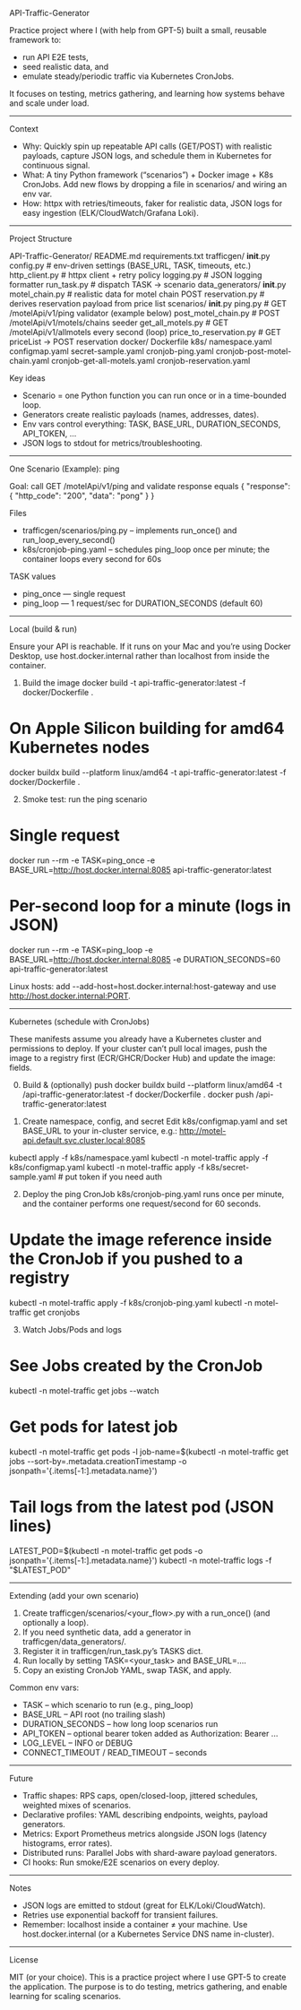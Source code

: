 API-Traffic-Generator

Practice project where I (with help from GPT-5) built a small, reusable framework to:
- run API E2E tests,
- seed realistic data, and
- emulate steady/periodic traffic via Kubernetes CronJobs.

It focuses on testing, metrics gathering, and learning how systems behave and scale under load.

---

Context

- Why: Quickly spin up repeatable API calls (GET/POST) with realistic payloads, capture JSON logs, and schedule them in Kubernetes for continuous signal.
- What: A tiny Python framework (“scenarios”) + Docker image + K8s CronJobs. Add new flows by dropping a file in scenarios/ and wiring an env var.
- How: httpx with retries/timeouts, faker for realistic data, JSON logs for easy ingestion (ELK/CloudWatch/Grafana Loki).

---

Project Structure

API-Traffic-Generator/
  README.md
  requirements.txt
  trafficgen/
    __init__.py
    config.py             # env-driven settings (BASE_URL, TASK, timeouts, etc.)
    http_client.py        # httpx client + retry policy
    logging.py            # JSON logging formatter
    run_task.py           # dispatch TASK -> scenario
    data_generators/
      __init__.py
      motel_chain.py      # realistic data for motel chain POST
      reservation.py      # derives reservation payload from price list
    scenarios/
      __init__.py
      ping.py             # GET /motelApi/v1/ping validator (example below)
      post_motel_chain.py # POST /motelApi/v1/motels/chains seeder
      get_all_motels.py   # GET /motelApi/v1/allmotels every second (loop)
      price_to_reservation.py # GET priceList -> POST reservation
  docker/
    Dockerfile
  k8s/
    namespace.yaml
    configmap.yaml
    secret-sample.yaml
    cronjob-ping.yaml
    cronjob-post-motel-chain.yaml
    cronjob-get-all-motels.yaml
    cronjob-reservation.yaml

Key ideas
- Scenario = one Python function you can run once or in a time-bounded loop.
- Generators create realistic payloads (names, addresses, dates).
- Env vars control everything: TASK, BASE_URL, DURATION_SECONDS, API_TOKEN, …
- JSON logs to stdout for metrics/troubleshooting.

---

One Scenario (Example): ping

Goal: call GET /motelApi/v1/ping and validate response equals
{
  "response": { "http_code": "200", "data": "pong" }
}

Files
- trafficgen/scenarios/ping.py – implements run_once() and run_loop_every_second()
- k8s/cronjob-ping.yaml – schedules ping_loop once per minute; the container loops every second for 60s

TASK values
- ping_once — single request
- ping_loop — 1 request/sec for DURATION_SECONDS (default 60)

---

Local (build & run)

Ensure your API is reachable. If it runs on your Mac and you’re using Docker Desktop, use host.docker.internal rather than localhost from inside the container.

1) Build the image
docker build -t api-traffic-generator:latest -f docker/Dockerfile .
# On Apple Silicon building for amd64 Kubernetes nodes
docker buildx build --platform linux/amd64 -t api-traffic-generator:latest -f docker/Dockerfile .

2) Smoke test: run the ping scenario
# Single request
docker run --rm   -e TASK=ping_once   -e BASE_URL=http://host.docker.internal:8085   api-traffic-generator:latest

# Per-second loop for a minute (logs in JSON)
docker run --rm   -e TASK=ping_loop   -e BASE_URL=http://host.docker.internal:8085   -e DURATION_SECONDS=60   api-traffic-generator:latest

Linux hosts: add --add-host=host.docker.internal:host-gateway and use http://host.docker.internal:PORT.

---

Kubernetes (schedule with CronJobs)

These manifests assume you already have a Kubernetes cluster and permissions to deploy.
If your cluster can’t pull local images, push the image to a registry first (ECR/GHCR/Docker Hub) and update the image: fields.

0) Build & (optionally) push
docker buildx build --platform linux/amd64 -t <registry>/api-traffic-generator:latest -f docker/Dockerfile .
docker push <registry>/api-traffic-generator:latest

1) Create namespace, config, and secret
Edit k8s/configmap.yaml and set BASE_URL to your in-cluster service, e.g.:
http://motel-api.default.svc.cluster.local:8085

kubectl apply -f k8s/namespace.yaml
kubectl -n motel-traffic apply -f k8s/configmap.yaml
kubectl -n motel-traffic apply -f k8s/secret-sample.yaml   # put token if you need auth

2) Deploy the ping CronJob
k8s/cronjob-ping.yaml runs once per minute, and the container performs one request/second for 60 seconds.

# Update the image reference inside the CronJob if you pushed to a registry
kubectl -n motel-traffic apply -f k8s/cronjob-ping.yaml
kubectl -n motel-traffic get cronjobs

3) Watch Jobs/Pods and logs
# See Jobs created by the CronJob
kubectl -n motel-traffic get jobs --watch

# Get pods for latest job
kubectl -n motel-traffic get pods -l job-name=$(kubectl -n motel-traffic get jobs   --sort-by=.metadata.creationTimestamp -o jsonpath='{.items[-1:].metadata.name}')

# Tail logs from the latest pod (JSON lines)
LATEST_POD=$(kubectl -n motel-traffic get pods -o jsonpath='{.items[-1:].metadata.name}')
kubectl -n motel-traffic logs -f "$LATEST_POD"

---

Extending (add your own scenario)

1. Create trafficgen/scenarios/<your_flow>.py with a run_once() (and optionally a loop).
2. If you need synthetic data, add a generator in trafficgen/data_generators/.
3. Register it in trafficgen/run_task.py’s TASKS dict.
4. Run locally by setting TASK=<your_task> and BASE_URL=....
5. Copy an existing CronJob YAML, swap TASK, and apply.

Common env vars:
- TASK – which scenario to run (e.g., ping_loop)
- BASE_URL – API root (no trailing slash)
- DURATION_SECONDS – how long loop scenarios run
- API_TOKEN – optional bearer token added as Authorization: Bearer ...
- LOG_LEVEL – INFO or DEBUG
- CONNECT_TIMEOUT / READ_TIMEOUT – seconds

---

Future

- Traffic shapes: RPS caps, open/closed-loop, jittered schedules, weighted mixes of scenarios.
- Declarative profiles: YAML describing endpoints, weights, payload generators.
- Metrics: Export Prometheus metrics alongside JSON logs (latency histograms, error rates).
- Distributed runs: Parallel Jobs with shard-aware payload generators.
- CI hooks: Run smoke/E2E scenarios on every deploy.

---

Notes

- JSON logs are emitted to stdout (great for ELK/Loki/CloudWatch).
- Retries use exponential backoff for transient failures.
- Remember: localhost inside a container ≠ your machine. Use host.docker.internal (or a Kubernetes Service DNS name in-cluster).

---

License

MIT (or your choice). This is a practice project where I use GPT-5 to create the application. The purpose is to do testing, metrics gathering, and enable learning for scaling scenarios.
